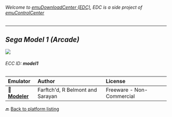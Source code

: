 ###### Welcome to [emuDownloadCenter (EDC)](https://github.com/PhoenixInteractiveNL/emuDownloadCenter/wiki/), EDC is a side project of [emuControlCenter](https://github.com/PhoenixInteractiveNL/emuControlCenter/wiki/)
***
## _Sega Model 1 (Arcade)_
![](https://raw.githubusercontent.com/wiki/PhoenixInteractiveNL/emuDownloadCenter/images_platform/ecc_model1_teaser.png)
###### ECC ID: **model1**

| Emulator   | Author      | License     |
|:-----------|:------------|:------------|
| :file_folder: [**Modeler**](https://github.com/PhoenixInteractiveNL/emuDownloadCenter/wiki/Emulator-modeler#menu) | Farftch'd, R Belmont and Sarayan | Freeware - Non-Commercial |

:back: [Back to platform listing](https://github.com/PhoenixInteractiveNL/emuDownloadCenter/wiki/EDC-Platform-List)
